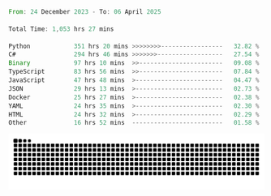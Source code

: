 <!--START_SECTION:waka-->

```rust
From: 24 December 2023 - To: 06 April 2025

Total Time: 1,053 hrs 27 mins

Python            351 hrs 20 mins >>>>>>>>-----------------   32.82 %
C#                294 hrs 46 mins >>>>>>>------------------   27.54 %
Binary            97 hrs 10 mins  >>-----------------------   09.08 %
TypeScript        83 hrs 56 mins  >>-----------------------   07.84 %
JavaScript        47 hrs 48 mins  >------------------------   04.47 %
JSON              29 hrs 13 mins  >------------------------   02.73 %
Docker            25 hrs 27 mins  >------------------------   02.38 %
YAML              24 hrs 35 mins  >------------------------   02.30 %
HTML              24 hrs 32 mins  >------------------------   02.29 %
Other             16 hrs 52 mins  -------------------------   01.58 %
```

<!--END_SECTION:waka-->


<picture>
  <source media="(prefers-color-scheme: dark)" srcset="https://raw.githubusercontent.com/jeerawut97/jeerawut97/output/github-contribution-grid-snake.svg">
  <img alt="github contribution grid snake animation" src="https://raw.githubusercontent.com/jeerawut97/jeerawut97/output/github-contribution-grid-snake.svg">
</picture>
